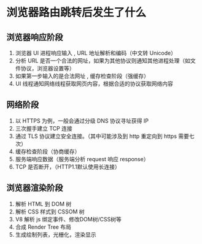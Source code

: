 # 浏览器路由跳转后发生了什么

## 浏览器响应阶段

1. 浏览器 UI 进程响应输入 , URL 地址解析和编码（中文转 Unicode）
2. 分析 URL 是否一个合法的网址，如果为其他协议则通知其他进程处理（如文件协议，浏览器设置等）
4. 如果第一步输入的是合法网址 , 缓存检查阶段（强缓存）
6. UI 线程通知网络线程获取网页内容，根据合适的协议获取网络内容

## 网络阶段

1. 以 HTTPS 为例，一般会通过分级 DNS 协议寻址获得 IP
2. 三次握手建立 TCP 连接
3. 通过 TLS 协议建立安全连接。（其中可能涉及到 http 重定向到 https 需要七次）
4. 缓存检查阶段（协商缓存）
5. 服务端响应数据（服务端分析 request 响应 response）
6. TCP 是否断开，（HTTP1.1默认使用长连接）


## 浏览器渲染阶段

1. 解析 HTML 到 DOM 树
2. 解析 CSS 样式到 CSSOM 树
3. V8 解析 js 绑定事件、修改DOM树/CSS树等
4. 合成 Render Tree 布局
5. 生成绘制列表，光栅化，渲染显示

